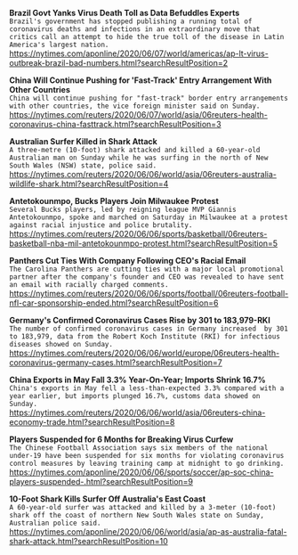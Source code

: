 **Brazil Govt Yanks Virus Death Toll as Data Befuddles Experts**\
`Brazil's government has stopped publishing a running total of coronavirus deaths and infections in an extraordinary move that critics call an attempt to hide the true toll of the disease in Latin America's largest nation. `\
https://nytimes.com/aponline/2020/06/07/world/americas/ap-lt-virus-outbreak-brazil-bad-numbers.html?searchResultPosition=2

**China Will Continue Pushing for 'Fast-Track' Entry Arrangement With Other Countries**\
`China will continue pushing for "fast-track" border entry arrangements with other countries, the vice foreign minister said on Sunday.`\
https://nytimes.com/reuters/2020/06/07/world/asia/06reuters-health-coronavirus-china-fasttrack.html?searchResultPosition=3

**Australian Surfer Killed in Shark Attack**\
`A three-metre (10-foot) shark attacked and killed a 60-year-old Australian man on Sunday while he was surfing in the north of New South Wales (NSW) state, police said.`\
https://nytimes.com/reuters/2020/06/06/world/asia/06reuters-australia-wildlife-shark.html?searchResultPosition=4

**Antetokounmpo, Bucks Players Join Milwaukee Protest**\
`Several Bucks players, led by reigning league MVP Giannis Antetokounmpo, spoke and marched on Saturday in Milwaukee at a protest against racial injustice and police brutality.`\
https://nytimes.com/reuters/2020/06/06/sports/basketball/06reuters-basketball-nba-mil-antetokounmpo-protest.html?searchResultPosition=5

**Panthers Cut Ties With Company Following CEO's Racial Email**\
`The Carolina Panthers are cutting ties with a major local promotional partner after the company's founder and CEO was revealed to have sent an email with racially charged comments.`\
https://nytimes.com/reuters/2020/06/06/sports/football/06reuters-football-nfl-car-sponsorship-ended.html?searchResultPosition=6

**Germany's Confirmed Coronavirus Cases Rise by 301 to 183,979-RKI**\
`The number of confirmed coronavirus cases in Germany increased  by 301 to 183,979, data from the Robert Koch Institute (RKI) for infectious diseases showed on Sunday.`\
https://nytimes.com/reuters/2020/06/06/world/europe/06reuters-health-coronavirus-germany-cases.html?searchResultPosition=7

**China Exports in May Fall 3.3% Year-On-Year; Imports Shrink 16.7%**\
`China's exports in May fell a less-than-expected 3.3% compared with a year earlier, but imports plunged 16.7%, customs data showed on Sunday. `\
https://nytimes.com/reuters/2020/06/06/world/asia/06reuters-china-economy-trade.html?searchResultPosition=8

**Players Suspended for 6 Months for Breaking Virus Curfew**\
`The Chinese Football Association says six members of the national under-19 have been suspended for six months for violating coronavirus control measures by leaving training camp at midnight to go drinking. `\
https://nytimes.com/aponline/2020/06/06/sports/soccer/ap-soc-china-players-suspended-.html?searchResultPosition=9

**10-Foot Shark Kills Surfer Off Australia's East Coast**\
`A 60-year-old surfer was attacked and killed by a 3-meter (10-foot) shark off the coast of northern New South Wales state on Sunday, Australian police said. `\
https://nytimes.com/aponline/2020/06/06/world/asia/ap-as-australia-fatal-shark-attack.html?searchResultPosition=10

